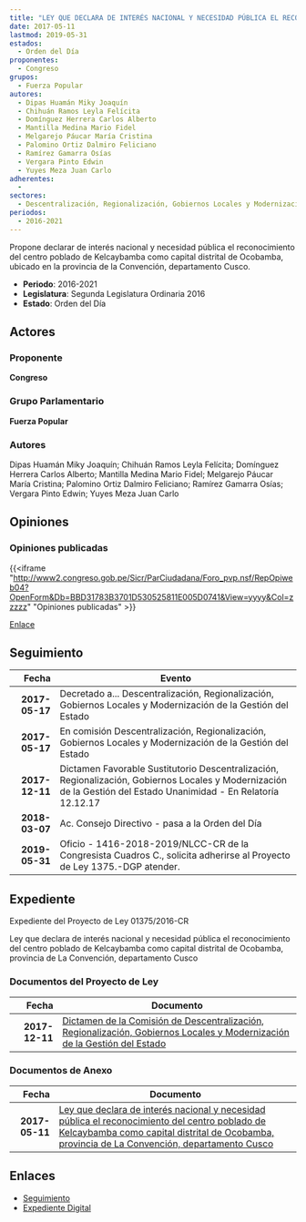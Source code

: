 ```yaml
---
title: "LEY QUE DECLARA DE INTERÉS NACIONAL Y NECESIDAD PÚBLICA EL RECONOCIMIENTO DEL CENTRO POBLADO DE KELCAYBAMBA COMO CAPITAL DISTRITAL DE OCOBAMBA, PROVINCIA DE LA CONVENCIÓN, DEPARTAMENTO CUSCO"
date: 2017-05-11
lastmod: 2019-05-31
estados: 
  - Orden del Día
proponentes: 
  - Congreso
grupos: 
  - Fuerza Popular
autores: 
  - Dipas Huamán Miky Joaquín
  - Chihuán Ramos Leyla Felícita
  - Domínguez Herrera Carlos Alberto
  - Mantilla Medina Mario Fidel
  - Melgarejo Páucar María Cristina
  - Palomino Ortiz Dalmiro Feliciano
  - Ramírez Gamarra Osías
  - Vergara Pinto Edwin
  - Yuyes Meza Juan Carlo
adherentes: 
  - 
sectores: 
  - Descentralización, Regionalización, Gobiernos Locales y Modernización de la Gestión del Estado
periodos: 
  - 2016-2021
---
```


Propone declarar de interés nacional y necesidad pública el reconocimiento del centro poblado de Kelcaybamba como capital distrital de Ocobamba, ubicado en la provincia de la Convención, departamento Cusco.

- **Periodo**: 2016-2021
- **Legislatura**: Segunda Legislatura Ordinaria 2016
- **Estado**: Orden del Día

## Actores

### Proponente

**Congreso**

### Grupo Parlamentario

**Fuerza Popular**

### Autores

Dipas Huamán Miky Joaquín; Chihuán Ramos Leyla Felícita; Domínguez Herrera Carlos Alberto; Mantilla Medina Mario Fidel; Melgarejo Páucar María Cristina; Palomino Ortiz Dalmiro Feliciano; Ramírez Gamarra Osías; Vergara Pinto Edwin; Yuyes Meza Juan Carlo


## Opiniones

### Opiniones publicadas

{{<iframe "http://www2.congreso.gob.pe/Sicr/ParCiudadana/Foro_pvp.nsf/RepOpiweb04?OpenForm&Db=BBD31783B3701D530525811E005D0741&View=yyyy&Col=zzzzz" "Opiniones publicadas" >}}

[Enlace](http://www2.congreso.gob.pe/Sicr/ParCiudadana/Foro_pvp.nsf/RepOpiweb04?OpenForm&Db=BBD31783B3701D530525811E005D0741&View=yyyy&Col=zzzzz)

## Seguimiento

| Fecha | Evento |
|------:|--------|
| **2017-05-17** | Decretado a... Descentralización, Regionalización, Gobiernos Locales y Modernización de la Gestión del Estado|
| **2017-05-17** | En comisión Descentralización, Regionalización, Gobiernos Locales y Modernización de la Gestión del Estado|
| **2017-12-11** | Dictamen Favorable Sustitutorio Descentralización, Regionalización, Gobiernos Locales y Modernización de la Gestión del Estado Unanimidad - En Relatoría 12.12.17|
| **2018-03-07** | Ac. Consejo Directivo - pasa a la Orden del Día|
| **2019-05-31** | Oficio - 1416-2018-2019/NLCC-CR de la Congresista Cuadros C., solicita adherirse al Proyecto de Ley 1375.-DGP atender.|


## Expediente

Expediente del Proyecto de Ley 01375/2016-CR

Ley que declara de interés nacional y necesidad pública el reconocimiento del centro poblado de Kelcaybamba como capital distrital de Ocobamba, provincia de La Convención, departamento Cusco


### Documentos del Proyecto de Ley

| Fecha | Documento |
|------:|--------|
| **2017-12-11** | [Dictamen de la Comisión de Descentralización, Regionalización, Gobiernos Locales y Modernización de la Gestión del Estado](http://www.leyes.congreso.gob.pe/Documentos/2016_2021/Dictamenes/Proyectos_de_Ley/01375DC08MAY20171211.pdf) |

### Documentos de Anexo

| Fecha | Documento |
|------:|--------|
| **2017-05-11** | [Ley que declara de interés nacional y necesidad pública el reconocimiento del centro poblado de Kelcaybamba como capital distrital de Ocobamba, provincia de La Convención, departamento Cusco](http://www.leyes.congreso.gob.pe/Documentos/2016_2021/Proyectos_de_Ley_y_de_Resoluciones_Legislativas/PL0137520170511..pdf) |

## Enlaces 

- [Seguimiento](http://www2.congreso.gob.pe/Sicr/TraDocEstProc/CLProLey2016.nsf/f7fff46988ca05b1052578e100829cc7/4283c813b43366660525811e00063c69?OpenDocument)
- [Expediente Digital](http://www2.congreso.gob.pehttp://www2.congreso.gob.pe/Sicr/TraDocEstProc/CLProLey2016.nsf/f7fff46988ca05b1052578e100829cc7/4283c813b43366660525811e00063c69?OpenDocument&Click=05257FB7005EB655.eb71d0cf91d8294e05256cdf006b5706/$Body/0.1C6C)

